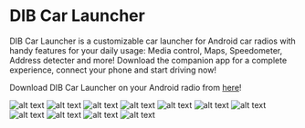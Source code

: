 # DIB Car Launcher

DIB Car Launcher is a customizable car launcher for Android car radios with handy features for your daily usage: Media control, Maps, Speedometer, Address detecter and more! Download the companion app for a complete experience, connect your phone and start driving now!

Download DIB Car Launcher on your Android radio from [here](https://play.google.com/store/apps/details?id=com.mini.infotainment)!

![alt text](https://i.postimg.cc/FFCP3Ksd/app-logo.webp)
![alt text](https://i.postimg.cc/j2TJJPn0/Schermata-2023-04-03-alle-15-07-52.webp)
![alt text](https://i.postimg.cc/FKcRg149/Schermata-2023-04-03-alle-15-07-43.webp)
![alt text](https://i.postimg.cc/W4MNqKGz/Schermata-2023-04-03-alle-15-08-12.webp)
![alt text](https://i.postimg.cc/m2tTyhY0/Schermata-2023-04-03-alle-15-07-31-1.webp)
![alt text](https://i.postimg.cc/SsbGzHdy/2.webp)
![alt text](https://i.postimg.cc/L683fttZ/3.webp)
![alt text](https://i.postimg.cc/br30WrhJ/4.webp)
![alt text](https://i.postimg.cc/7hxMK7jd/5.webp)
![alt text](https://i.postimg.cc/yNZPx7FQ/1.webp)
![alt text](https://i.postimg.cc/MZDYvPQS/6.webp)

